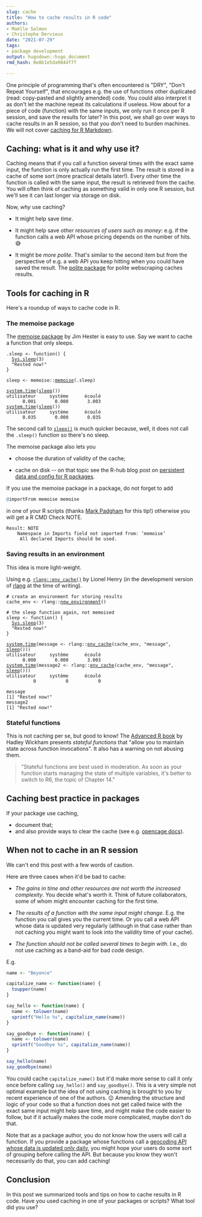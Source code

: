 ```yaml
---
slug: cache
title: "How to cache results in R code" 
authors: 
- Maëlle Salmon 
- Christophe Dervieux
date: "2021-07-29" 
tags: 
- package development 
output: hugodown::hugo_document
rmd_hash: 0e8b1e5da984df7f

---
```


One principle of programming that's often encountered is "DRY", "Don't Repeat Yourself", that encourages e.g. the use of functions other duplicated (read: copy-pasted and slightly amended) code. You could also interpret it as don't let the machine repeat its calculations if useless. How about for a piece of code (function) with the same inputs, we only run it once per R session, and save the results for later? In this post, we shall go over ways to cache results in an R session, so that you don't need to burden machines. We will not cover [caching for R Markdown](https://bookdown.org/yihui/rmarkdown-cookbook/cache.html).

## Caching: what is it and why use it?

Caching means that if you call a function several times with the exact same input, the function is only actually run the first time. The result is stored in a cache of some sort (more practical details later!). Every other time the function is called with the same input, the result is retrieved from the cache. You will often think of caching as something valid in only one R session, but we'll see it can last longer via storage on disk.

Now, *why* use caching?

-   It might help save *time*.

-   It might help save *other resources of users such as money*: e.g. if the function calls a web API whose pricing depends on the number of hits. :sweat_smile:

-   It might be *more polite*. That's similar to the second item but from the perspective of e.g. a web API you keep hitting when you could have saved the result. The [polite package](https://dmi3kno.github.io/polite/) for polite webscraping caches results.

## Tools for caching in R

Here's a roundup of ways to cache code in R.

### The memoise package

The [memoise package](https://memoise.r-lib.org/) by Jim Hester is easy to use. Say we want to cache a function that only sleeps.

<div class="highlight">

<pre class='chroma'><code class='language-r' data-lang='r'><span class='nv'>.sleep</span> <span class='o'>&lt;-</span> <span class='kr'>function</span><span class='o'>(</span><span class='o'>)</span> <span class='o'>&#123;</span>
  <span class='nf'><a href='https://rdrr.io/r/base/Sys.sleep.html'>Sys.sleep</a></span><span class='o'>(</span><span class='m'>3</span><span class='o'>)</span>
  <span class='s'>"Rested now!"</span>
<span class='o'>&#125;</span>

<span class='nv'>sleep</span> <span class='o'>&lt;-</span> <span class='nf'>memoise</span><span class='nf'>::</span><span class='nf'><a href='https://memoise.r-lib.org/reference/memoise.html'>memoise</a></span><span class='o'>(</span><span class='nv'>.sleep</span><span class='o'>)</span>

<span class='nf'><a href='https://rdrr.io/r/base/system.time.html'>system.time</a></span><span class='o'>(</span><span class='nf'><a href='https://rdrr.io/r/datasets/sleep.html'>sleep</a></span><span class='o'>(</span><span class='o'>)</span><span class='o'>)</span>
utilisateur     système      écoulé 
      0.001       0.000       3.003 
<span class='nf'><a href='https://rdrr.io/r/base/system.time.html'>system.time</a></span><span class='o'>(</span><span class='nf'><a href='https://rdrr.io/r/datasets/sleep.html'>sleep</a></span><span class='o'>(</span><span class='o'>)</span><span class='o'>)</span>
utilisateur     système      écoulé 
      0.035       0.000       0.035 </code></pre>

</div>

The second call to [`sleep()`](https://rdrr.io/r/datasets/sleep.html) is much quicker because, well, it does not call the `.sleep()` function so there's no sleep.

The memoise package also lets you

-   choose the duration of validity of the cache;

-   cache on disk -- on that topic see the R-hub blog post on [persistent data and config for R packages](/2020/03/12/user-preferences/).

If you use the memoise package in a package, do not forget to add

``` r
@importFrom memoise memoise
```

in one of your R scripts (thanks [Mark Padgham](https://mpadge.github.io/) for this tip!) otherwise you will get a R CMD Check NOTE.

    Result: NOTE
        Namespace in Imports field not imported from: ‘memoise’
         All declared Imports should be used.

### Saving results in an environment

This idea is more light-weight.

Using e.g. [`rlang::env_cache()`](https://rlang.r-lib.org/reference/env_cache.html) by Lionel Henry (in the development version of [rlang](https://rlang.r-lib.org/) at the time of writing).

<div class="highlight">

<pre class='chroma'><code class='language-r' data-lang='r'><span class='c'># create an environment for storing results</span>
<span class='nv'>cache_env</span> <span class='o'>&lt;-</span> <span class='nf'>rlang</span><span class='nf'>::</span><span class='nf'><a href='https://rlang.r-lib.org/reference/env.html'>new_environment</a></span><span class='o'>(</span><span class='o'>)</span>

<span class='c'># the sleep function again, not memoised</span>
<span class='nv'>sleep</span> <span class='o'>&lt;-</span> <span class='kr'>function</span><span class='o'>(</span><span class='o'>)</span> <span class='o'>&#123;</span>
  <span class='nf'><a href='https://rdrr.io/r/base/Sys.sleep.html'>Sys.sleep</a></span><span class='o'>(</span><span class='m'>3</span><span class='o'>)</span>
  <span class='s'>"Rested now!"</span>
<span class='o'>&#125;</span>

<span class='nf'><a href='https://rdrr.io/r/base/system.time.html'>system.time</a></span><span class='o'>(</span><span class='nv'>message</span> <span class='o'>&lt;-</span> <span class='nf'>rlang</span><span class='nf'>::</span><span class='nf'><a href='https://rlang.r-lib.org/reference/env_cache.html'>env_cache</a></span><span class='o'>(</span><span class='nv'>cache_env</span>, <span class='s'>"message"</span>, <span class='nf'><a href='https://rdrr.io/r/datasets/sleep.html'>sleep</a></span><span class='o'>(</span><span class='o'>)</span><span class='o'>)</span><span class='o'>)</span>
utilisateur     système      écoulé 
      0.000       0.000       3.003 
<span class='nf'><a href='https://rdrr.io/r/base/system.time.html'>system.time</a></span><span class='o'>(</span><span class='nv'>message2</span> <span class='o'>&lt;-</span> <span class='nf'>rlang</span><span class='nf'>::</span><span class='nf'><a href='https://rlang.r-lib.org/reference/env_cache.html'>env_cache</a></span><span class='o'>(</span><span class='nv'>cache_env</span>, <span class='s'>"message"</span>, <span class='nf'><a href='https://rdrr.io/r/datasets/sleep.html'>sleep</a></span><span class='o'>(</span><span class='o'>)</span><span class='o'>)</span><span class='o'>)</span>
utilisateur     système      écoulé 
          0           0           0 

<span class='nv'>message</span>
[1] "Rested now!"
<span class='nv'>message2</span>
[1] "Rested now!"</code></pre>

</div>

### Stateful functions

This is not caching per se, but good to know! The [Advanced R book](https://adv-r.hadley.nz/function-factories.html?q=closure#stateful-funs) by Hadley Wickham presents *stateful functions* that "allow you to maintain state across function invocations". It also has a warning on not abusing them.

> "Stateful functions are best used in moderation. As soon as your function starts managing the state of multiple variables, it's better to switch to R6, the topic of Chapter 14."

## Caching best practice in packages

If your package use caching,

-   document that;
-   and also provide ways to clear the cache (see e.g. [opencage docs](https://docs.ropensci.org/opencage/articles/opencage.html#caching-1)).

## When not to cache in an R session

We can't end this post with a few words of caution.

Here are three cases when it'd be bad to cache:

-   *The gains in time and other resources are not worth the increased complexity*. You decide what's worth it. Think of future collaborators, some of whom might encounter caching for the first time.

-   *The results of a function with the same input might change*. E.g. the function you call gives you the current time. Or you call a web API whose data is updated very regularly (although in that case rather than not caching you might want to look into the validity time of your cache).

-   *The function should not be called several times to begin with*. I.e., do not use caching as a band-aid for bad code design.

E.g.

``` r
name <- "Beyonce"

capitalize_name <- function(name) {
  toupper(name)
}

say_hello <- function(name) {
  name <- tolower(name)
  sprintf("Hello %s", capitalize_name(name))
}

say_goodbye <- function(name) {
  name <- tolower(name)
  sprintf("Goodbye %s", capitalize_name(name))
}

say_hello(name)
say_goodbye(name)
```

You could cache `capitalize_name()` but it'd make more sense to call it only once before calling `say_hello()` and `say_goodbye()`. This is a very simple not optimal example but the idea of not using caching is brought to you by recent experience of one of the authors. :wink: Amending the structure and logic of your code so that a function does not get called twice with the exact same input might help save time, and might make the code easier to follow, but if it actually makes the code more complicated, maybe don't do that.

Note that as a package author, you do not know how the users will call a function. If you provide a package whose functions call a [geocoding API whose data is updated only daily](https://docs.ropensci.org/opencage/), you might hope your users do some sort of grouping before calling the API. But because you know they won't necessarily do that, you can add caching!

## Conclusion

In this post we summarized tools and tips on how to cache results in R code. Have you used caching in one of your packages or scripts? What tool did you use?

